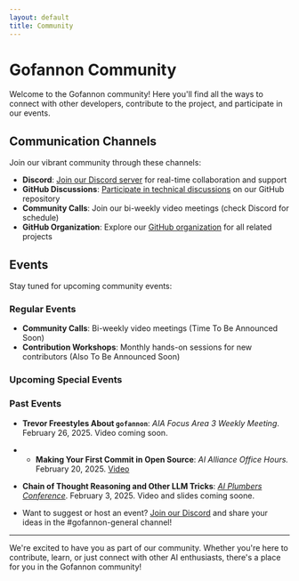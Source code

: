 ```yaml
---    
layout: default    
title: Community
---    
```


# Gofannon Community

Welcome to the Gofannon community! Here you'll find all the ways to connect with other developers, contribute to the project, and participate in our events.

## Communication Channels

Join our vibrant community through these channels:

- **Discord**: [Join our Discord server](https://discord.gg/cMFUaGBP) for real-time collaboration and support
- **GitHub Discussions**: [Participate in technical discussions](https://github.com/The-AI-Alliance/gofannon/discussions) on our GitHub repository
- **Community Calls**: Join our bi-weekly video meetings (check Discord for schedule)
- **GitHub Organization**: Explore our [GitHub organization](https://github.com/The-AI-Alliance) for all related projects

## Events

Stay tuned for upcoming community events:

### Regular Events
- **Community Calls**: Bi-weekly video meetings (Time To Be Announced Soon)
- **Contribution Workshops**: Monthly hands-on sessions for new contributors (Also To Be Announced Soon)

### Upcoming Special Events


### Past Events
- **Trevor Freestyles About `gofannon`**: _AIA Focus Area 3 Weekly Meeting_. February 26, 2025. Video coming soon.
- - **Making Your First Commit in Open Source**: _AI Alliance Office Hours._ February 20, 2025. [Video](https://www.youtube.com/watch?v=sQkxoic7sLI)
- **Chain of Thought Reasoning and Other LLM Tricks**: _[AI Plumbers Conference](https://lu.ma/fx9kupug?tk=jinqJY)_. February 3, 2025. Video and slides coming soone.

- Want to suggest or host an event? [Join our Discord](https://discord.gg/cMFUaGBP) and share your ideas in the #gofannon-general channel!
  
---  

We're excited to have you as part of our community. Whether you're here to contribute, learn, or just connect with other AI enthusiasts, there's a place for you in the Gofannon community!  